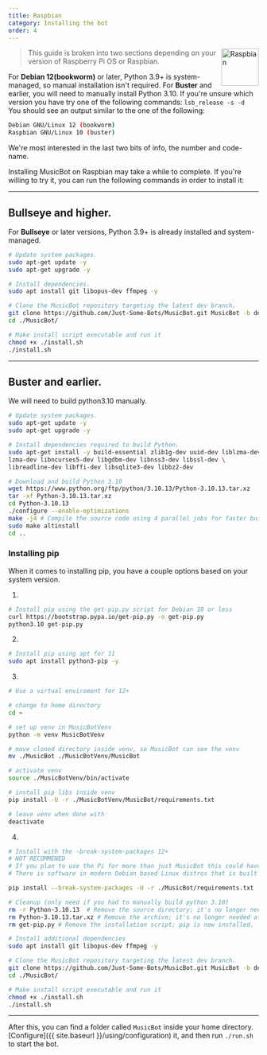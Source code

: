 ```yaml
---
title: Raspbian
category: Installing the bot
order: 4
---
```


<img class="doc-img" src="{{ site.baseurl }}/images/raspbian.png" alt="Raspbian" style="width: 75px; float: right;"/>

> This guide is broken into two sections depending on your version of Raspberry Pi OS or Raspbian.

For **Debian 12(bookworm)** or later, Python 3.9+ is system-managed, so manual installation isn't required.
For **Buster** and earlier, you will need to manually install Python 3.10.
If you're unsure which version you have try one of the following commands:
`lsb_release -s -d`
You should see an output similar to the one of the following:
```bash
Debian GNU/Linux 12 (bookworm)
Raspbian GNU/Linux 10 (buster)
```
We're most interested in the last two bits of info, the number and code-name.  

Installing MusicBot on Raspbian may take a while to complete.
If you're willing to try it, you can run the following commands in order to install it:

---

## Bullseye and higher.

For **Bullseye** or later versions, Python 3.9+ is already installed and system-managed.
```bash
# Update system packages.
sudo apt-get update -y
sudo apt-get upgrade -y

# Install dependencies.
sudo apt install git libopus-dev ffmpeg -y

# Clone the MusicBot repository targeting the latest dev branch.
git clone https://github.com/Just-Some-Bots/MusicBot.git MusicBot -b dev
cd ./MusicBot/

# Make install script executable and run it
chmod +x ./install.sh
./install.sh
```
---

## Buster and earlier.

We will need to build python3.10 manually.

```bash
# Update system packages.
sudo apt-get update -y
sudo apt-get upgrade -y

# Install dependencies required to build Python.
sudo apt-get install -y build-essential zlib1g-dev uuid-dev liblzma-dev \
lzma-dev libncurses5-dev libgdbm-dev libnss3-dev libssl-dev \
libreadline-dev libffi-dev libsqlite3-dev libbz2-dev

# Download and build Python 3.10
wget https://www.python.org/ftp/python/3.10.13/Python-3.10.13.tar.xz
tar -xf Python-3.10.13.tar.xz
cd Python-3.10.13
./configure --enable-optimizations
make -j4 # Compile the source code using 4 parallel jobs for faster build times.
sudo make altinstall
cd ..
```

### Installing pip
When it comes to installing pip, you have a couple options based on your system version.

1. 
```bash
# Install pip using the get-pip.py script for Debian 10 or less
curl https://bootstrap.pypa.io/get-pip.py -o get-pip.py
python3.10 get-pip.py
```

2.
```bash
# Install pip using apt for 11
sudo apt install python3-pip -y
```

3.
```bash
# Use a virtual enviroment for 12+

# change to home directory
cd ~

# set up venv in MusicBotVenv
python -m venv MusicBotVenv

# move cloned directory inside venv, so MusicBot can see the venv
mv ./MusicBot ./MusicBotVenv/MusicBot

# activate venv
source ./MusicBotVenv/bin/activate

# install pip libs inside venv
pip install -U -r ./MusicBotVenv/MusicBot/requirements.txt

# leave venv when done with
deactivate
```

4.
```bash
# Install with the -break-system-packages 12+
# NOT RECOMMENED
# If you plan to use the Pi for more than just MusicBot this could have side effects on your system.
# There is software in modern Debian based Linux distros that is built out of python, so to keep it all stable they force pip to obey rules of the system package manager instead.

pip install --break-system-packages -U -r ./MusicBot/requirements.txt
```


```bash
# Cleanup (only need if you had to manually build python 3.10)
rm -r Python-3.10.13  # Remove the source directory; it's no longer needed to run Python.
rm Python-3.10.13.tar.xz # Remove the archive; it's no longer needed after extraction.
rm get-pip.py # Remove the installation script; pip is now installed.

# Install additional dependencies
sudo apt install git libopus-dev ffmpeg -y

# Clone the MusicBot repository targeting the latest dev branch.
git clone https://github.com/Just-Some-Bots/MusicBot.git MusicBot -b dev
cd ./MusicBot/

# Make install script executable and run it
chmod +x ./install.sh
./install.sh
```

---

After this, you can find a folder called `MusicBot` inside your home directory. [Configure]({{ site.baseurl }}/using/configuration) it, and then run `./run.sh` to start the bot.
